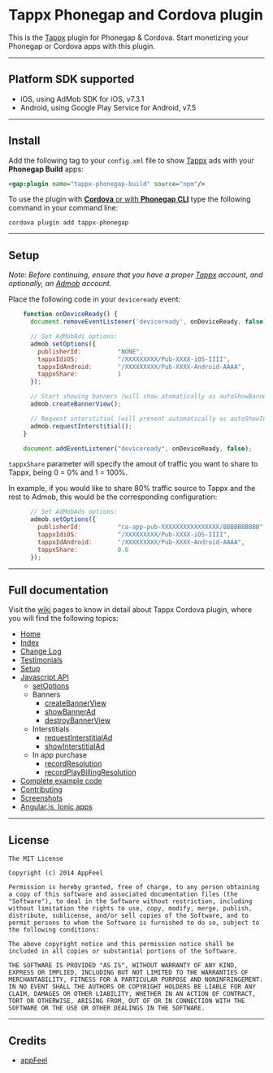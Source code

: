 Tappx Phonegap and Cordova plugin
===============================

This is the [Tappx](http://www.tappx.com/?h=dec334d63287772de859bdb4e977fce6) plugin for Phonegap & Cordova. Start monetizing your Phonegap or Cordova apps with this plugin.

---
## Platform SDK supported ##

* iOS, using AdMob SDK for iOS, v7.3.1
* Android, using Google Play Service for Android, v7.5

---
## Install

Add the following tag to your `config.xml` file to show [Tappx](http://www.tappx.com/?h=dec334d63287772de859bdb4e977fce6) ads with your **Phonegap Build** apps:

```xml
<gap:plugin name="tappx-phonegap-build" source="npm"/>
```


To use the plugin with [**Cordova** or with **Phonegap CLI**](http://cordova.apache.org/docs/en/edge/guide_cli_index.md.html#The%20Command-line%20Interface) type the following command in your command line:

```shell
cordova plugin add tappx-phonegap
```

---
## Setup

*Note: Before continuing, ensure that you have a proper [Tappx](http://www.tappx.com/?h=dec334d63287772de859bdb4e977fce6) account, and optionally, an [Admob](https://apps.admob.com/admob/signup) account.*

Place the following code in your `deviceready` event:
```javascript
    function onDeviceReady() {
      document.removeEventListener('deviceready', onDeviceReady, false);

      // Set AdMobAds options:
      admob.setOptions({
        publisherId:          "NONE",                                    // Replace with your AdMob id (if you don't have any, set it to "NONE")
        tappxIdiOS:           "/XXXXXXXXX/Pub-XXXX-iOS-IIII",            // Replace with your Tappx Id for iOS
        tappxIdAndroid:       "/XXXXXXXXX/Pub-XXXX-Android-AAAA",        // Replace with your Tappx Id for Android
        tappxShare:           1                                          // Do not use lower tappxShare ratio if you have set publixherId to "NONE"
      });

      // Start showing banners (will show atomatically as autoShowBanner is set to true by default)
      admob.createBannerView();

      // Request interstitial (will present automatically as autoShowInterstitial is set to true by default)
      admob.requestInterstitial();
    }

    document.addEventListener("deviceready", onDeviceReady, false);
```

`tappxShare` parameter will specify the amout of traffic you want to share to Tappx, being 0 = 0% and 1 = 100%.

In example, if you would like to share 80% traffic source to Tappx and the rest to Admob, this would be the corresponding configuration:

```javascript
      // Set AdMobAds options:
      admob.setOptions({
        publisherId:          "ca-app-pub-XXXXXXXXXXXXXXXX/BBBBBBBBBB",  // Replace with your AdMob id
        tappxIdiOS:           "/XXXXXXXXX/Pub-XXXX-iOS-IIII",            // Replace with your Tappx Id for iOS
        tappxIdAndroid:       "/XXXXXXXXX/Pub-XXXX-Android-AAAA",        // Replace with your Tappx Id for Android
        tappxShare:           0.8                                        // Do not use lower tappxShare ratio if you have set publixherId to "NONE"
      });
```

---
## Full documentation ##

Visit the [wiki](https://github.com/appfeel/tappx-phonegap/wiki) pages to know in detail about Tappx Cordova plugin, where you will find the following topics:

* [Home](https://github.com/appfeel/tappx-phonegap/wiki)
* [Index](https://github.com/appfeel/tappx-phonegap/wiki/Index)
* [Change Log](https://github.com/appfeel/tappx-phonegap/wiki/Change-Log)
* [Testimonials](https://github.com/appfeel/tappx-phonegap/wiki/Testimonials)
* [Setup](https://github.com/appfeel/tappx-phonegap/wiki/Setup)
* [Javascript API](https://github.com/appfeel/tappx-phonegap/wiki/Javascript-API)
  * [setOptions](https://github.com/appfeel/tappx-phonegap/wiki/setOptions)
  * Banners
    * [createBannerView](https://github.com/appfeel/tappx-phonegap/wiki/createBannerView)
    * [showBannerAd](https://github.com/appfeel/tappx-phonegap/wiki/showBannerAd)
    * [destroyBannerView](https://github.com/appfeel/tappx-phonegap/wiki/destroyBannerView)
  * Interstitials
    * [requestInterstitialAd](https://github.com/appfeel/tappx-phonegap/wiki/requestInterstitialAd)
    * [showInterstitialAd](https://github.com/appfeel/tappx-phonegap/wiki/showInterstitialAd)
  * In app purchase
    * [recordResolution](https://github.com/appfeel/tappx-phonegap/wiki/recordResolution)
    * [recordPlayBillingResolution](https://github.com/appfeel/tappx-phonegap/wiki/recordPlayBillingResolution)
* [Complete example code](https://github.com/appfeel/tappx-phonegap/wiki/Complete-example-code)
* [Contributing](https://github.com/appfeel/tappx-phonegap/wiki/Contributing)
* [Screenshots](https://github.com/appfeel/tappx-phonegap/wiki/Screenshots)
* [Angular.js, Ionic apps](https://github.com/appfeel/tappx-phonegap/wiki/Angular.js,-Ionic-apps)

---
## License ##
```
The MIT License

Copyright (c) 2014 AppFeel

Permission is hereby granted, free of charge, to any person obtaining a copy of this software and associated documentation files (the "Software"), to deal in the Software without restriction, including without limitation the rights to use, copy, modify, merge, publish, distribute, sublicense, and/or sell copies of the Software, and to permit persons to whom the Software is furnished to do so, subject to the following conditions:

The above copyright notice and this permission notice shall be included in all copies or substantial portions of the Software.

THE SOFTWARE IS PROVIDED "AS IS", WITHOUT WARRANTY OF ANY KIND, EXPRESS OR IMPLIED, INCLUDING BUT NOT LIMITED TO THE WARRANTIES OF MERCHANTABILITY, FITNESS FOR A PARTICULAR PURPOSE AND NONINFRINGEMENT. IN NO EVENT SHALL THE AUTHORS OR COPYRIGHT HOLDERS BE LIABLE FOR ANY CLAIM, DAMAGES OR OTHER LIABILITY, WHETHER IN AN ACTION OF CONTRACT, TORT OR OTHERWISE, ARISING FROM, OUT OF OR IN CONNECTION WITH THE SOFTWARE OR THE USE OR OTHER DEALINGS IN THE SOFTWARE.
```

---
## Credits ##

* [appFeel](http://www.appfeel.com)
